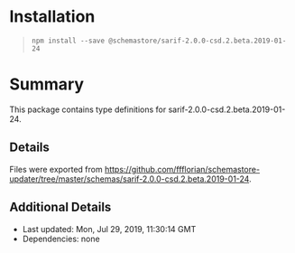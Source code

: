 # Installation
> `npm install --save @schemastore/sarif-2.0.0-csd.2.beta.2019-01-24`

# Summary
This package contains type definitions for sarif-2.0.0-csd.2.beta.2019-01-24.

## Details
Files were exported from https://github.com/ffflorian/schemastore-updater/tree/master/schemas/sarif-2.0.0-csd.2.beta.2019-01-24.

## Additional Details
* Last updated: Mon, Jul 29, 2019, 11:30:14 GMT
* Dependencies: none
